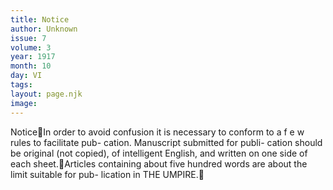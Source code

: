 ```yaml
---
title: Notice
author: Unknown
issue: 7
volume: 3
year: 1917
month: 10
day: VI
tags:
layout: page.njk
image:
---
```

NoticeIn order to avoid confusion it is necessary to conform to a f e w rules to facilitate pub- cation. Manuscript submitted for publi- cation should be original (not copied), of intelligent English, and written on one side of each sheet.Articles containing about five hundred words are about the limit suitable for pub- lication in THE UMPIRE.
